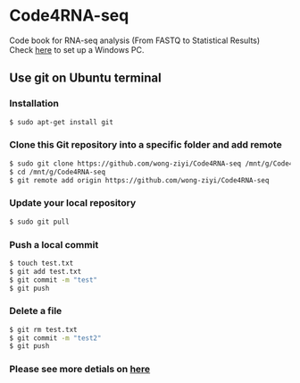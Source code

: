 # Code4RNA-seq
Code book for RNA-seq analysis (From FASTQ to Statistical Results)  
Check [here](https://github.com/wong-ziyi/Code4RNA-seq/blob/master/00.InitialSetUp4WSLonWindows.md) to set up a Windows PC.
## Use git on Ubuntu terminal
### Installation
```bash
$ sudo apt-get install git
```
### Clone this Git repository into a specific folder and add remote
```bash
$ sudo git clone https://github.com/wong-ziyi/Code4RNA-seq /mnt/g/Code4RNA-seq
$ cd /mnt/g/Code4RNA-seq
$ git remote add origin https://github.com/wong-ziyi/Code4RNA-seq
```
### Update your local repository
```bash
$ sudo git pull
```
### Push a local commit
```bash
$ touch test.txt
$ git add test.txt
$ git commit -m "test"
$ git push
```
### Delete a file
```bash
$ git rm test.txt
$ git commit -m "test2"
$ git push
```
### Please see more detials on [here](https://dont-be-afraid-to-commit.readthedocs.io/en/latest/git/commandlinegit.html)
